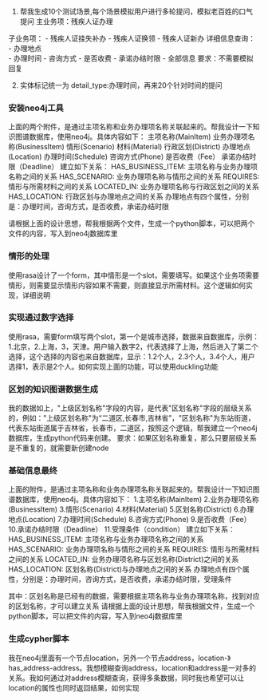 ### 

1. 帮我生成10个测试场景,每个场景模拟用户进行多轮提问，模拟老百姓的口气提问 
主业务项：残疾人证办理

子业务项：
    - 残疾人证挂失补办 
    - 残疾人证换领 
    - 残疾人证新办 
详细信息查询：
    - 办理地点   
    - 办理时间
    - 咨询方式
    - 是否收费
    - 承诺办结时限
    - 全部信息
要求：不需要模拟回复

2. 实体标记统一为 detail_type:办理时间，再来20个针对时间的提问

### 安装neo4j工具

上面的两个附件，是通过主项名称和业务办理项名称关联起来的。帮我设计一下知识图谱数据库，使用neo4j。具体内容如下：
    主项名称(MainItem)
    业务办理项名称(BusinessItem)
    情形(Scenario)
    材料(Material)
    行政区划(District)
    办理地点(Location)
    办理时间(Schedule)
    咨询方式(Phone)
    是否收费（Fee）
    承诺办结时限（Deadline）
建立如下关系：
    HAS_BUSINESS_ITEM: 主项名称与业务办理项名称之间的关系
    HAS_SCENARIO: 业务办理项名称与情形之间的关系
    REQUIRES: 情形与所需材料之间的关系
    LOCATED_IN: 业务办理项名称与行政区划之间的关系
    HAS_LOCATION: 行政区划与办理地点之间的关系
    办理地点有四个属性，分别是：办理时间，咨询方式，是否收费，承诺办结时限

请根据上面的设计思想，帮我根据两个文件，生成一个python脚本，可以把两个文件的内容，写入到neo4j数据库里

### 情形的处理

使用rasa设计了一个form，其中情形是一个slot，需要填写。如果这个业务项需要情形，则需要显示情形内容如果不需要，则直接显示所需材料。这个逻辑如何实现，详细说明

### 实现通过数字选择

使用rasa，需要form填写两个slot，第一个是城市选择，数据来自数据库，示例：1.北京，2.上海，3，天津。用户输入数字2，代表选择了上海，然后进入了第二个选择，这个选择的内容也来自数据库，显示：1.2个人，2.3个人，3.4个人，用户选择1，表示是2个人。如何实现上面的功能，可以使用duckling功能


### 区划的知识图谱数据生成

我的数据如上，"上级区划名称"字段的内容，是代表"区划名称"字段的层级关系的，例如："上级区划名称"为“二道区,长春市,吉林省”，"区划名称"为东站街道，代表东站街道属于吉林省，长春市，二道区，按照这个逻辑，帮我建立一个neo4j数据库，生成python代码来创建。
要求：如果区划名称重复，那么只要层级关系是不重复的，就需要新创建node

### 基础信息最终

上面的附件，是通过主项名称和业务办理项名称关联起来的。帮我设计一下知识图谱数据库，使用neo4j。具体内容如下：
    1.主项名称(MainItem)
    2.业务办理项名称(BusinessItem)
    3.情形(Scenario)
    4.材料(Material)
    5.区划名称(District)
    6.办理地点(Location)
    7.办理时间(Schedule)
    8.咨询方式(Phone)
    9.是否收费（Fee）
    10.承诺办结时限（Deadline）
    11.受理条件（condition）
建立如下关系：
    HAS_BUSINESS_ITEM: 主项名称与业务办理项名称之间的关系
    HAS_SCENARIO: 业务办理项名称与情形之间的关系
    REQUIRES: 情形与所需材料之间的关系
    LOCATED_IN: 业务办理项名称与区划名称(District)之间的关系
    HAS_LOCATION: 区划名称(District)与办理地点之间的关系
    办理地点有四个属性，分别是：办理时间，咨询方式，是否收费，承诺办结时限，受理条件


其中：区划名称是已经有的数据，需要根据主项名称与业务办理项名称，找到对应的区划名称，才可以建立关系
请根据上面的设计思想，帮我根据文件，生成一个python脚本，可以把文件的内容，写入到neo4j数据库里

### 生成cypher脚本

我在neo4j里面有一个节点location，另外一个节点address，location-》has_address-address。我想模糊查询address，location和address是一对多的关系。我如何通过对address模糊查询，获得多条数据，同时我也希望可以让location的属性也同时返回结果，如何实现
